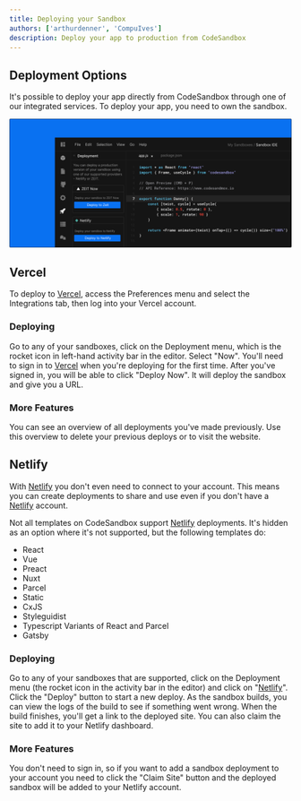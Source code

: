 ```yaml
---
title: Deploying your Sandbox
authors: ['arthurdenner', 'CompuIves']
description: Deploy your app to production from CodeSandbox
---
```


## Deployment Options

It's possible to deploy your app directly from CodeSandbox through one of our
integrated services. To deploy your app, you need to own the sandbox.

![Deployment Sidebar](./images/deployment-sidebar.png)

## Vercel

To deploy to [Vercel](https://vercel.com), access the Preferences menu and
select the Integrations tab, then log into your Vercel account.

### Deploying

Go to any of your sandboxes, click on the Deployment menu, which is the rocket
icon in left-hand activity bar in the editor. Select "Now". You'll need to sign
in to [Vercel](https://vercel.com) when you're deploying for the first time. After
you've signed in, you will be able to click "Deploy Now". It will deploy the
sandbox and give you a URL.

### More Features

You can see an overview of all deployments you've made previously. Use this
overview to delete your previous deploys or to visit the website.

## Netlify

With [Netlify](https://netlify.com) you don't even need to connect to your
account. This means you can create deployments to share and use even if you
don't have a [Netlify](https://netlify.com) account.

Not all templates on CodeSandbox support [Netlify](https://netlify.com)
deployments. It's hidden as an option where it's not supported, but the
following templates do:

- React
- Vue
- Preact
- Nuxt
- Parcel
- Static
- CxJS
- Styleguidist
- Typescript Variants of React and Parcel
- Gatsby

### Deploying

Go to any of your sandboxes that are supported, click on the Deployment menu
(the rocket icon in the activity bar in the editor) and click on
"[Netlify](https://netlify.com)". Click the "Deploy" button to start a new
deploy. As the sandbox builds, you can view the logs of the build to see if
something went wrong. When the build finishes, you'll get a link to the deployed
site. You can also claim the site to add it to your Netlify dashboard.

### More Features

You don't need to sign in, so if you want to add a sandbox deployment to your
account you need to click the "Claim Site" button and the deployed sandbox will
be added to your Netlify account.
